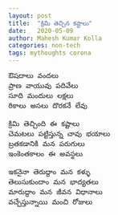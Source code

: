 ```yaml
---
layout: post
title:  "క్రిమి తెచ్చిన కష్టాలు"
date:   2020-05-09
author: Mahesh Kumar Kolla
categories: non-tech
tags: mythoughts corona
---
```

<pre>
ఔషదాలు వందలు 
ప్రాణ వాయువు పదివేలు 
సూది మందులు లక్షలు 
ఠికాలు అసలు దొరకనే లేవు  

క్రిమి తెచ్చింది ఈ కష్టాలు 
చెమటలు పట్టిస్తున్న చావు భయాలు 
బ్రతకడానికి మన పరుగులు 
ఇంకెంతకాలం ఈ అవస్థలు  

ఇకనైనా తెరుద్దాం మన కళ్ళు 
తెలుసుకుందాం మన భాద్యతలు 
మారుద్దాం మన జీవన విధానాలు 
వచ్చేస్తున్నాయి మంచి రోజులు 
</pre>
